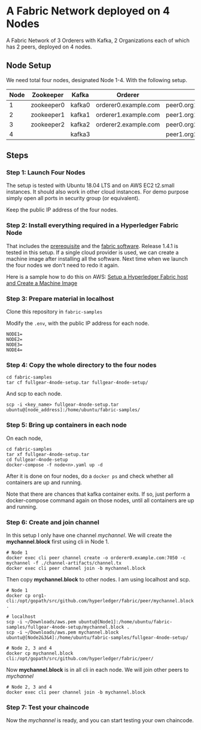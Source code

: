 # A Fabric Network deployed on 4 Nodes
A Fabric Network of 3 Orderers with Kafka, 2 Organizations each of which has 2 peers, deployed on 4 nodes.
## Node Setup
We need total four nodes, designated Node 1-4. With the following setup.

| Node | Zookeeper | Kafka | Orderer | Peer | CLI |
| --- | --- | --- | --- | --- | --- |
| 1 | zookeeper0 | kafka0 | orderer0.example.com | peer0.org1.example.com|cli |
| 2 | zookeeper1 | kafka1 | orderer1.example.com | peer1.org1.example.com|cli |
| 3 | zookeeper2 | kafka2 | orderer2.example.com | peer0.org2.example.com|cli |
| 4 | | kafka3 | | peer1.org2.example.com |cli|

## Steps

### Step 1: Launch Four Nodes
The setup is tested with Ubuntu 18.04 LTS and on AWS EC2 t2.small instances. It should also work in other cloud instances.
For demo purpose simply open all ports in security group (or equivalent).

Keep the public IP address of the four nodes.

### Step 2: Install everything required in a Hyperledger Fabric Node
That includes the [prerequisite](https://hyperledger-fabric.readthedocs.io/en/latest/prereqs.html) and the [fabric software](https://hyperledger-fabric.readthedocs.io/en/latest/install.html). Release 1.4.1 is tested in this setup. If a single cloud provider is used,
we can create a machine image after installing all the software. Next time when we launch the four nodes we don't need to redo it again.

Here is a sample how to do this on AWS: [Setup a Hyperledger Fabric host and Create a Machine Image](https://medium.com/@kctheservant/setup-a-hyperledger-fabric-host-and-create-a-machine-image-682859fd58ba)

### Step 3: Prepare material in localhost
Clone this repository in `fabric-samples`

Modify the `.env`, with the public IP address for each node.

```
NODE1=
NODE2=
NODE3=
NODE4=
```

### Step 4: Copy the whole directory to the four nodes
```
cd fabric-samples
tar cf fullgear-4node-setup.tar fullgear-4node-setup/
```
And scp to each node.
```
scp -i <key_name> fullgear-4node-setup.tar ubuntu@[node_address]:/home/ubuntu/fabric-samples/
```

### Step 5: Bring up containers in each node
On each node,
```
cd fabric-samples
tar xf fullgear-4node-setup.tar
cd fullgear-4node-setup
docker-compose -f node<n>.yaml up -d
```
After it is done on four nodes, do a `docker ps` and check whether all containers are up and running.

Note that there are chances that kafka container exits. If so, just perform a docker-compose command again on those nodes, until all containers are up and running.

### Step 6: Create and join channel
In this setup I only have one channel *mychannel*. We will create the **mychannel.block** first using cli in Node 1. 

```
# Node 1
docker exec cli peer channel create -o orderer0.example.com:7050 -c mychannel -f ./channel-artifacts/channel.tx
docker exec cli peer channel join -b mychannel.block
```
Then copy **mychannel.block** to other nodes. I am using localhost and scp.
```
# Node 1
docker cp org1-cli:/opt/gopath/src/github.com/hyperledger/fabric/peer/mychannel.block .

# localhost
scp -i ~/Downloads/aws.pem ubuntu@[Node1]:/home/ubuntu/fabric-samples/fullgear-4node-setup/mychannel.block .
scp -i ~/Downloads/aws.pem mychannel.block ubuntu@[Node2&3&4]:/home/ubuntu/fabric-samples/fullgear-4node-setup/

# Node 2, 3 and 4
docker cp mychannel.block cli:/opt/gopath/src/github.com/hyperledger/fabric/peer/
```

Now **mychannel.block** is in all cli in each node. We will join other peers to *mychannel*

```
# Node 2, 3 and 4
docker exec cli peer channel join -b mychannel.block
```

### Step 7: Test your chaincode

Now the *mychannel* is ready, and you can start testing your own chaincode.

